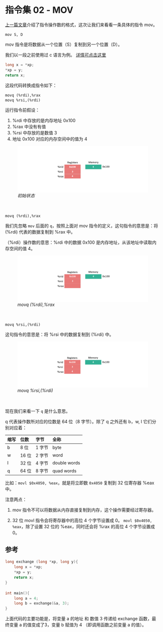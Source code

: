 # 指令集 02 - MOV

[上一篇文章](./指令集1操作数.md)介绍了指令操作数的格式，这次让我们来看看一条具体的指令 mov。

```arm
mov S, D
```

mov 指令是将数据从一个位置（S）复制到另一个位置（D）。

我们以一段之前使用过 c 语言为例。
[详情可点击这里](./寄存器.md)
```c
long x = *xp;
*xp = y;
return x;
```

这段代码转换成指令如下：

```arm
movq (%rdi),%rax
movq %rsi,(%rdi)
```

运行指令前假设：
1. %rdi 中存放的是内存地址 0x100
2. %rax 中没有有值
3. %rsi 中存放的是数值 3
4. 地址 0x100 对应的内存空间中的值为 4

<figure>
    <img src="./doc/illustrations/mov/mov1.PNG" width="700" alt="running time" align="center">
    <figcaption><em>初始状态</em></figcaption>
    <br><br>
</figure>

```arm
movq (%rdi),%rax
```

我们先忽略 `mov` 后面的 `q`，按照上面对 mov 指令的定义，这句指令的意思是：将 (%rdi) 代表的数据复制到 %rax 中。

（%rdi）操作数的意思：%rdi 中的数据 0x100 是内存地址，从该地址中读取内存空间的值 4。

<figure>
    <img src="./doc/illustrations/mov/mov02.gif" width="700" alt="running time" align="center">
    <figcaption><em>movq (%rdi),%rax</em></figcaption>
    <br><br>
</figure>

```arm
movq %rsi,(%rdi)
```
这句指令的意思是：将 %rsi 中的数据复制到 (%rdi) 中。

<figure>
    <img src="./doc/illustrations/mov/mov03.gif" width="700" alt="running time" align="center">
    <figcaption><em>movq %rsi,(%rdi)</em></figcaption>
    <br><br>
</figure>

现在我们来看一下 `q` 是什么意思。

q 代表操作数所对应的位数是 64 位（8 字节）。除了 q 之外还有 b，w, l 它们分别对应着：

|缩写|位数|字节|全称|
|:--|:--|:--|:--|
|b|8 位|1 字节| byte|
|w|16 位|2 字节| word|
|l|32 位|4 字节| double words|
|q|64 位|8 字节| quad words|

比如：`movl $0x4050, %eax`，就是将立即数 `0x4050` 复制到 32 位寄存器 %eax 中。

注意两点：
1. mov 指令不可以将数据从内存直接复制到内存，这个操作需要经过寄存器。

2. 32 位 movl 指令会将寄存器中的高位 4 个字节设置成 0。
`movl $0x4050, %eax`，除了设置 32 位的 %eax，同时还会将 %rax 的高位 4 个字节设置成 0。

## 参考

```c
long exchange (long *xp, long y){
    long x = *xp;
    *xp = y;
    return x;
}

int main(){
    long a = 4;
    long b = exchange(&a, 3);
}
```
上面代码的主要功能是，将变量 a 的地址 和 数值 3 传递给 exchange 函数，最终变量 a 的值变成了3，变量 b 赋值为 4 （即调用函数之前变量 a 的值）。

